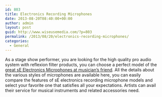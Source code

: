 ```yaml
---
id: 803
title: Electronics Recording Microphones
date: 2013-08-20T08:40:00+00:00
author: admin
layout: post
guid: http://www.wiseusemedia.com/?p=803
permalink: /2013/08/20/electronics-recording-microphones/
categories:
  - General
---
```

As a stage show performer, you are looking for the high quality pro audio system with reflexion filter products, you can choose a perfect model of the [great sE Electronics Microphones at musician&#8217;s friend](http://www.musiciansfriend.com/microphones/se-electronics). All the details about the various styles of microphones are available here, you can easily compare the features of sE electronics recording microphone models and select your favorite one that satisfies all your expectations. Artists can avail their service for musical instruments and related accessories need.